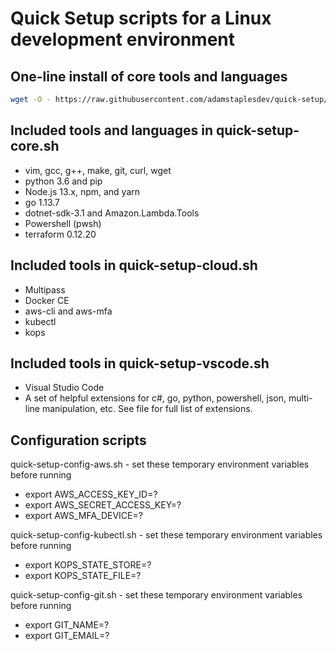 # Quick Setup scripts for a Linux development environment

## One-line install of core tools and languages

``` bash
wget -O - https://raw.githubusercontent.com/adamstaplesdev/quick-setup/master/quick-setup-core.sh | bash
```

## Included tools and languages in quick-setup-core.sh

- vim, gcc, g++, make, git, curl, wget
- python 3.6 and pip
- Node.js 13.x, npm, and yarn
- go 1.13.7
- dotnet-sdk-3.1 and Amazon.Lambda.Tools
- Powershell (pwsh)
- terraform 0.12.20

## Included tools in quick-setup-cloud.sh

- Multipass
- Docker CE
- aws-cli and aws-mfa
- kubectl
- kops

## Included tools in quick-setup-vscode.sh

- Visual Studio Code
- A set of helpful extensions for c#, go, python, powershell, json, multi-line manipulation, etc. See file for full list of extensions.

## Configuration scripts

quick-setup-config-aws.sh - set these temporary environment variables before running

- export AWS_ACCESS_KEY_ID=?
- export AWS_SECRET_ACCESS_KEY=?
- export AWS_MFA_DEVICE=?

quick-setup-config-kubectl.sh - set these temporary environment variables before running

- export KOPS_STATE_STORE=?
- export KOPS_STATE_FILE=?

quick-setup-config-git.sh - set these temporary environment variables before running

- export GIT_NAME=?
- export GIT_EMAIL=?
